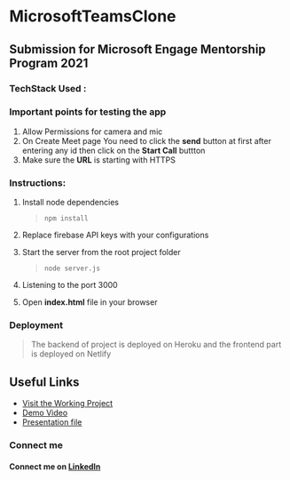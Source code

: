 # MicrosoftTeamsClone

## Submission for Microsoft Engage Mentorship Program 2021

### TechStack Used :
### Important points for testing the app
1. Allow Permissions for camera and mic 
2. On Create Meet page You need to click the **send** button at first after entering any id then click on the **Start Call** buttton
3. Make sure the **URL** is starting with HTTPS
### Instructions: 
1. Install node dependencies 
   > `npm install`

2. Replace firebase API keys with your configurations
3. Start the server from the root project folder
   > `node server.js`
4. Listening to the port 3000
5. Open **index.html** file in your browser

### Deployment
   > The backend of project is deployed on Heroku and the frontend part is deployed on Netlify
## Useful Links 
* [Visit the Working Project](https://frosty-liskov-c9b074.netlify.app/)
* [Demo Video](https://youtu.be/16oKvkMPUQk)
* [Presentation file](https://drive.google.com/file/d/1TavUcUs5q6kOSQTax1HyTfM8UN9kugRf/view?usp=sharing)

### Connect me
#### Connect me on [LinkedIn](https://www.linkedin.com/in/kundan-sinha-201998/) 
